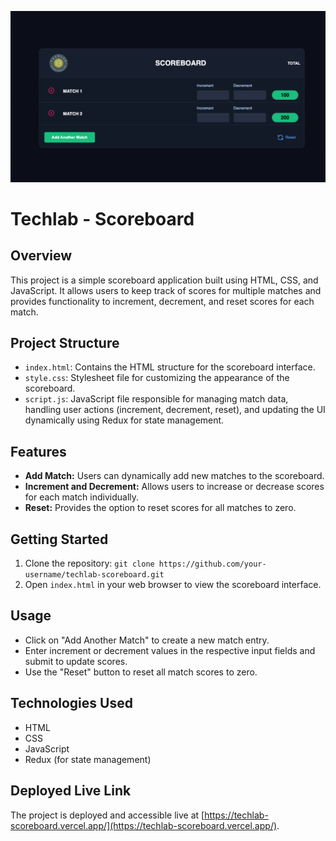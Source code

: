 ![Alt text](image-1.png)

# Techlab - Scoreboard

## Overview

This project is a simple scoreboard application built using HTML, CSS, and
JavaScript. It allows users to keep track of scores for multiple matches and
provides functionality to increment, decrement, and reset scores for each match.

## Project Structure

- `index.html`: Contains the HTML structure for the scoreboard interface.
- `style.css`: Stylesheet file for customizing the appearance of the scoreboard.
- `script.js`: JavaScript file responsible for managing match data, handling
  user actions (increment, decrement, reset), and updating the UI dynamically
  using Redux for state management.

## Features

- **Add Match:** Users can dynamically add new matches to the scoreboard.
- **Increment and Decrement:** Allows users to increase or decrease scores for
  each match individually.
- **Reset:** Provides the option to reset scores for all matches to zero.

## Getting Started

1. Clone the repository:
   `git clone https://github.com/your-username/techlab-scoreboard.git`
2. Open `index.html` in your web browser to view the scoreboard interface.

## Usage

- Click on "Add Another Match" to create a new match entry.
- Enter increment or decrement values in the respective input fields and submit
  to update scores.
- Use the "Reset" button to reset all match scores to zero.

## Technologies Used

- HTML
- CSS
- JavaScript
- Redux (for state management)

## Deployed Live Link

The project is deployed and accessible live at
[https://techlab-scoreboard.vercel.app/](https://techlab-scoreboard.vercel.app/).

